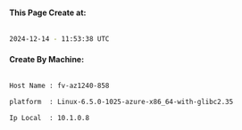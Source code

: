 
   
#### This Page Create at:

```bash

2024-12-14 - 11:53:38 UTC

```

#### Create By Machine:

```bash

Host Name : fv-az1240-858

platform  : Linux-6.5.0-1025-azure-x86_64-with-glibc2.35

Ip Local  : 10.1.0.8

```

